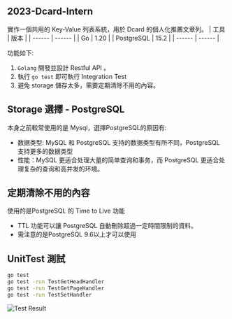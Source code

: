 ## 2023-Dcard-Intern

實作一個共用的 Key-Value 列表系統，用於 Dcard 的個人化推薦文章列。
| 工具 | 版本 |
| ------ | ------ |
| Go | 1.20 |
| PostgreSQL | 15.2 |
| ------ | ------ |

功能如下:
1.  `Golang` 開發並設計 Restful API 。
2. 執行 `go test` 即可執行 Integration Test
3. 避免 storage 儲存太多，需要定期清除不用的內容。




## Storage 選擇 - PostgreSQL

本身之前較常使用的是 Mysql，選擇PostgreSQL的原因有: 
- 数据类型: MySQL 和 PostgreSQL 支持的数据类型有所不同，PostgreSQL 支持更多的数据类型
- 性能：MySQL 更适合处理大量的简单查询和事务，而 PostgreSQL 更适合处理复杂的查询和高并发的环境。


## 定期清除不用的內容

使用的是PostgreSQL 的 Time to Live 功能
- TTL 功能可以讓 PostgreSQL 自動刪除超過一定時間限制的資料。
- 需注意的是PostgreSQL 9.6以上才可以使用



## UnitTest 測試

```sh
go test
go test -run TestGetHeadHandler
go test -run TestGetPageHandler
go test -run TestSetHandler
```

![Test Result](https://i.postimg.cc/yNCVrxjL/Capture1.png)
